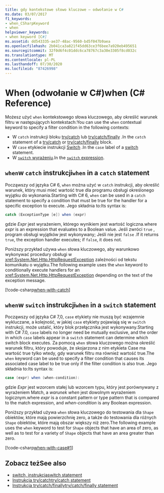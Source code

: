 ```yaml
---
title: gdy kontekstowe słowo kluczowe — odwołanie w C#
ms.date: 03/07/2017
f1_keywords:
- when_CSharpKeyword
- when
helpviewer_keywords:
- when keyword [C#]
ms.assetid: dd543335-ae37-48ac-9560-bd5f047b9aea
ms.openlocfilehash: 2b041ca3a821f45dd63ce3f6bee7a920eb495651
ms.sourcegitcommit: 32f0d6f4c01ddc6ca78767c3a30e3305f8cd032c
ms.translationtype: MT
ms.contentlocale: pl-PL
ms.lasthandoff: 07/30/2020
ms.locfileid: "87426998"
---
```

# <a name="when-c-reference"></a><span data-ttu-id="80731-102">When (odwołanie w C#)</span><span class="sxs-lookup"><span data-stu-id="80731-102">when (C# Reference)</span></span>

<span data-ttu-id="80731-103">Możesz użyć `when` kontekstowego słowa kluczowego, aby określić warunek filtru w następujących kontekstach:</span><span class="sxs-lookup"><span data-stu-id="80731-103">You can use the `when` contextual keyword to specify a filter condition in the following contexts:</span></span>

- <span data-ttu-id="80731-104">W `catch` instrukcji bloku [try/catch](try-catch.md) lub [try/catch/finally](try-catch-finally.md) .</span><span class="sxs-lookup"><span data-stu-id="80731-104">In the `catch` statement of a [try/catch](try-catch.md) or [try/catch/finally](try-catch-finally.md) block.</span></span>
- <span data-ttu-id="80731-105">W `case` etykiecie instrukcji [Switch](switch.md) .</span><span class="sxs-lookup"><span data-stu-id="80731-105">In the `case` label of a [switch](switch.md) statement.</span></span>
- <span data-ttu-id="80731-106">W [ `switch` wyrażeniu](../operators/switch-expression.md).</span><span class="sxs-lookup"><span data-stu-id="80731-106">In the [`switch` expression](../operators/switch-expression.md).</span></span>

## <a name="when-in-a-catch-statement"></a><span data-ttu-id="80731-107">`when`w `catch` instrukcji</span><span class="sxs-lookup"><span data-stu-id="80731-107">`when` in a `catch` statement</span></span>

<span data-ttu-id="80731-108">Począwszy od języka C# 6, `when` można użyć w `catch` instrukcji, aby określić warunek, który musi mieć wartość true dla programu obsługi określonego wyjątku do wykonania.</span><span class="sxs-lookup"><span data-stu-id="80731-108">Starting with C# 6, `when` can be used in a `catch` statement to specify a condition that must be true for the handler for a specific exception to execute.</span></span> <span data-ttu-id="80731-109">Jego składnia to:</span><span class="sxs-lookup"><span data-stu-id="80731-109">Its syntax is:</span></span>

```csharp
catch (ExceptionType [e]) when (expr)
```

<span data-ttu-id="80731-110">gdzie *Expr* jest wyrażeniem, którego wynikiem jest wartość logiczna.</span><span class="sxs-lookup"><span data-stu-id="80731-110">where *expr* is an expression that evaluates to a Boolean value.</span></span> <span data-ttu-id="80731-111">Jeśli zwróci `true` , program obsługi wyjątków jest wykonywany; Jeśli nie jest `false` .</span><span class="sxs-lookup"><span data-stu-id="80731-111">If it returns `true`, the exception handler executes; if `false`, it does not.</span></span>

<span data-ttu-id="80731-112">Poniższy przykład używa `when` słowa kluczowego, aby warunkowo wykonywać procedury obsługi w <xref:System.Net.Http.HttpRequestException> zależności od tekstu komunikatu o wyjątku.</span><span class="sxs-lookup"><span data-stu-id="80731-112">The following example uses the `when` keyword to conditionally execute handlers for an <xref:System.Net.Http.HttpRequestException> depending on the text of the exception message.</span></span>

[!code-csharp[when-with-catch](~/samples/snippets/csharp/language-reference/keywords/when/catch.cs)]

## <a name="when-in-a-switch-statement"></a><span data-ttu-id="80731-113">`when`w `switch` instrukcji</span><span class="sxs-lookup"><span data-stu-id="80731-113">`when` in a `switch` statement</span></span>

<span data-ttu-id="80731-114">Począwszy od języka C# 7,0, `case` etykiety nie muszą być wzajemnie wykluczane, a kolejność, w jakiej `case` etykiety pojawiają się w `switch` instrukcji, może ustalić, który blok przełącznika jest wykonywany.</span><span class="sxs-lookup"><span data-stu-id="80731-114">Starting with C# 7.0, `case` labels no longer need be mutually exclusive, and the order in which `case` labels appear in a `switch` statement can determine which switch block executes.</span></span> <span data-ttu-id="80731-115">Za pomocą `when` słowa kluczowego można określić warunek filtru, który powoduje, że skojarzona z nim etykieta Case ma wartość true tylko wtedy, gdy warunek filtru ma również wartość true.</span><span class="sxs-lookup"><span data-stu-id="80731-115">The `when` keyword can be used to specify a filter condition that causes its associated case label to be true only if the filter condition is also true.</span></span> <span data-ttu-id="80731-116">Jego składnia to:</span><span class="sxs-lookup"><span data-stu-id="80731-116">Its syntax is:</span></span>

```csharp
case (expr) when (when-condition):
```

<span data-ttu-id="80731-117">gdzie *Expr* jest wzorcem stałej lub wzorcem typu, który jest porównywany z wyrażeniem Match, a *warunek when* jest dowolnym wyrażeniem logicznym.</span><span class="sxs-lookup"><span data-stu-id="80731-117">where *expr* is a constant pattern or type pattern that is compared to the match expression, and *when-condition* is any Boolean expression.</span></span>

<span data-ttu-id="80731-118">Poniższy przykład używa `when` słowa kluczowego do testowania dla `Shape` obiektów, które mają powierzchnię zero, a także do testowania dla różnych `Shape` obiektów, które mają obszar większy niż zero.</span><span class="sxs-lookup"><span data-stu-id="80731-118">The following example uses the `when` keyword to test for `Shape` objects that have an area of zero, as well as to test for a variety of `Shape` objects that have an area greater than zero.</span></span>

[!code-csharp[when-with-case#1](~/samples/snippets/csharp/language-reference/keywords/when/when.cs#1)]

## <a name="see-also"></a><span data-ttu-id="80731-119">Zobacz też</span><span class="sxs-lookup"><span data-stu-id="80731-119">See also</span></span>

- [<span data-ttu-id="80731-120">switch, instrukcja</span><span class="sxs-lookup"><span data-stu-id="80731-120">switch statement</span></span>](switch.md)
- [<span data-ttu-id="80731-121">Instrukcja try/catch</span><span class="sxs-lookup"><span data-stu-id="80731-121">try/catch statement</span></span>](try-catch.md)
- [<span data-ttu-id="80731-122">Instrukcja try/catch/finally</span><span class="sxs-lookup"><span data-stu-id="80731-122">try/catch/finally statement</span></span>](try-catch-finally.md)
